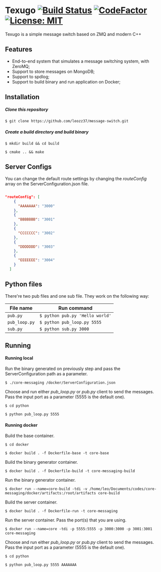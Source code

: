 # Texugo [![Build Status](https://travis-ci.com/leozz37/texugo.svg?branch=master)](https://travis-ci.com/leozz37/texugo) [![CodeFactor](https://www.codefactor.io/repository/github/leozz37/texugo/badge)](https://www.codefactor.io/repository/github/leozz37/texugo) [![License: MIT](https://img.shields.io/badge/License-MIT-yellow.svg)](https://opensource.org/licenses/MIT)

Texugo is a simple message switch based on ZMQ and modern C++


## Features

- End-to-end system that simulates a message switching system, with ZeroMQ;
- Support to store messages on MongoDB;
- Support to spdlog;
- Support to build binary and run application on Docker;

## Installation

##### Clone this repository

`$ git clone https://github.com/leozz37/message-switch.git`

##### Create a build directory and build binary

`$ mkdir build && cd build`

`$ cmake .. && make`

## Server Configs

You can change the default route settings by changing the _routeConfig_ array on the ServerConfiguration.json file.

```ServerConfiguration.json

"routeConfig": [
    {
      "AAAAAAA": "3000"
    },
    {
      "BBBBBBB": "3001"
    },
    {
      "CCCCCCC": "3002"
    },
    {
      "DDDDDDD": "3003"
    },
    {
      "EEEEEEE": "3004"
    }
  ]
```

## Python files

There're two pub files and one sub file. They work on the following way:

| File name     | Run command                    |
| ------------- | ------------------------------ |
| `pub.py`      | `$ python pub.py 'Hello world'`|
| `pub_loop.py` | `$ python pub_loop.py 5555`    |
| `sub.py`      | `$ python sub.py 3000`         |

## Running

#### Running local

Run the binary generated on previously step and pass the ServerConfiguration path as a parameter.

`$ ./core-messaging /docker/ServerConfiguration.json`

Choose and run either _pub_loop.py_ or _pub.py_ client to send the messages. Pass the input port as a parameter (5555 is the default one).

`$ cd python`

`$ python pub_loop.py 5555`

#### Running docker

Build the base container.

`$ cd docker`

`$ docker build . -f Dockerfile-base -t core-base`

Build the binary generator container.

`$ docker build . -f Dockerfile-build -t core-messaging-build`

Run the binary generator container.

`$ docker run --name=core-build -tdi -v /home/leo/Documents/codes/core-messaging/docker/artifacts:/root/artifacts core-build`

Build the server container.

`$ docker build . -f Dockerfile-run -t core-messaging`

Run the server container. Pass the port(s) that you are using.

`$ docker run --name=core -tdi -p 5555:5555 -p 3000:3000 -p 3001:3001 core-messaging`

Choose and run either _pub_loop.py_ or _pub.py_ client to send the messages. Pass the input port as a parameter (5555 is the default one).

`$ cd python`

`$ python pub_loop.py 5555 AAAAAAA`
